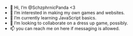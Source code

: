 - 👋 Hi, I’m @SchzphrnicPanda <3
- 👀 I’m interested in making my own games and websites.
- 🌱 I’m currently learning JavaScript basics.
- 💞️ I’m looking to collaborate on a dress up game, possibly.
- 📫 you can reach me on here if messaging is allowed.

<!---
SchzphrnicPanda/SchzphrnicPanda is a ✨ special ✨ repository because its `README.md` (this file) appears on your GitHub profile.
You can click the Preview link to take a look at your changes.
--->
